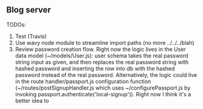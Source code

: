 ## Blog server

TODOs:
1. Test (Travis)
1. Use wavy node module to streamline import paths (no more ../../../blah)
1. Review password creation flow. Right now the logic lives in the User data model (~/models/User.js): user schema takes the real password string input as given, and then replaces the real password string with hashed password and inserting the row into db with the hashed password instead of the real password. Alternatively, the logic could live in the route handler/passport.js configuration function (~/routes/postSignupHandler.js which uses ~/configurePassport.js by invoking passport.authenticate('local-signup')). Right now I think it's a better idea to
